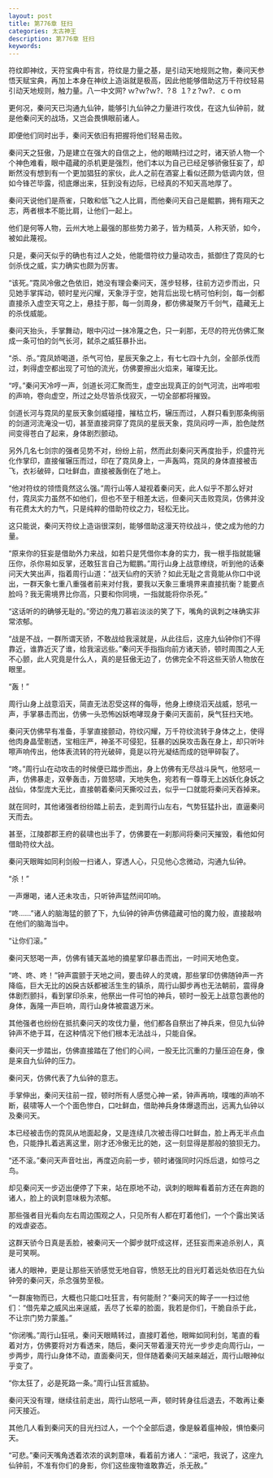 ```yaml
---
layout: post
title: 第776章 狂扫
categories: 太古神王
description: 第776章 狂扫
keywords:
---
```


符纹即神纹，天符宝典中有言，符纹是力量之基，是引动天地规则之物，秦问天参悟天赋宝典，再加上本身在神纹上造诣就是极高，因此他能够借助这万千符纹轻易引动天地规则，触力量。八一中文网?  ｗ?ｗ?ｗ?．?８ １?ｚ?ｗ?．ｃｏｍ

更何况，秦问天已沟通九仙钟，能够引九仙钟之力量进行攻伐，在这九仙钟前，就是他秦问天的战场，又岂会畏惧眼前诸人。

即便他们同时出手，秦问天依旧有把握将他们轻易击败。

秦问天之狂傲，乃是建立在强大的自信之上，他的眼睛扫过之时，诸天骄人物一个个神色难看，眼中蕴藏的杀机更是强烈，他们本以为自己已经足够骄傲狂妄了，却断然没有想到有一个更加猖狂的家伙，此人之前在酒宴上看似还颇为低调内敛，但如今锋芒毕露，彻底爆出来，狂到没有边际，已经真的不知天高地厚了。

秦问天说他们是燕雀，只敢和低飞之人比肩，而他秦问天自己是鲲鹏，拥有翔天之志，两者根本不能比肩，让他们一起上。

他们是何等人物，云州大地上最强的那些势力弟子，皆为精英，人称天骄，如今，被如此蔑视。

只是，秦问天似乎的确也有过人之处，他能借符纹力量动攻击，抵御住了霓凤的七剑杀伐之威，实力确实也颇为厉害。

“该死。”霓凤冷傲之色依旧，她没有理会秦问天，莲步轻移，往前方迈步而出，只见她手掌挥动，顿时星光闪耀，天象浮于空，她背后出现七柄可怕利剑，每一剑都直接杀入虚空天穹之上，悬挂于那，每一剑周身，都仿佛凝聚万千剑气，蕴藏无上的杀伐威能。

秦问天抬头，手掌舞动，眼中闪过一抹冷蔑之色，只一刹那，无尽的符光仿佛汇聚成一条可怕的剑气长河，弑杀之威狂暴扑出。

“杀、杀。”霓凤娇喝道，杀气可怕，星辰天象之上，有七七四十九剑，全部杀伐而过，刺得虚空都出现了可怕的流光，仿佛要擦出火焰来，璀璨无比。

“哼。”秦问天冷哼一声，剑道长河汇聚而生，虚空出现真正的剑气河流，出哗啦啦的声响，卷向虚空，所过之处尽皆杀伐寂灭，一切全部都将摧毁。

剑道长河与霓凤的星辰天象剑威碰撞，摧枯立朽，辗压而过，人群只看到那条绚丽的剑道河流淹没一切，甚至直接洞穿了霓凤的星辰天象，霓凤闷哼一声，脸色陡然间变得苍白了起来，身体剧烈颤动。

另外几名七剑宗的强者见势不对，纷纷上前，然而此刻秦问天再度抬手，炽盛符光化作掌印，直接催辗压而过，印在了霓凤身上，一声轰鸣，霓凤的身体直接被击飞，衣衫破碎，口吐鲜血，直接被轰倒在了地上。

“他对符纹的领悟竟然这么强。”周行山等人凝视着秦问天，此人似乎不那么好对付，霓凤实力虽然不如他们，但也不至于相差太远，但秦问天击败霓凤，仿佛并没有花费太大的力气，只是纯粹的借助符纹之力，轻松无比。

这只能说，秦问天符纹上造诣很深刻，能够借助这漫天符纹战斗，使之成为他的力量。

“原来你的狂妄是借助外力来战，如若只是凭借你本身的实力，我一根手指就能辗压你，杀你易如反掌，还敢狂言自己为鲲鹏。”周行山身上战意缭绕，听到他的话秦问天大笑出声，指着周行山道：“战天仙府的天骄？如此无耻之言竟能从你口中说出，一群天象七重八重强者前来对付我，要我以天象三重境界来直接抗衡？能要点脸吗？我无需境界比你高，只要和你同境，一指就能将你杀死。”

“这话听的的确够无耻的。”旁边的鬼刀慕岩淡淡的笑了下，嘴角的讽刺之味确实非常浓郁。

“战是不战，一群所谓天骄，不敢战给我滚就是，从此往后，这座九仙钟你们不得靠近，谁靠近灭了谁，给我滚远些。”秦问天手指指向前方诸天骄，顿时周围之人无不心颤，此人究竟是什么人，真的是狂傲无边了，仿佛完全不将这些天骄人物放在眼里。

“轰！”

周行山身上战意滔天，简直无法忍受这样的侮辱，他身上缭绕滔天战威，怒吼一声，手掌暴击而出，仿佛一头恐怖凶妖咆哮现身于秦问天面前，戾气狂扫天地。

秦问天仿佛早有准备，手掌直接颤动，符纹闪耀，万千符纹流转于身体之上，使得他肉身晶莹剔透，宝相庄严，神圣不可侵犯，狂暴的凶戾攻击轰在身上，却只听咔嚓声响传出，他体表流转的符光破碎，竟是以符光凝结而成的铠甲碎裂了。

“咚。”周行山在动攻击的时候便已踏步而出，身上仿佛有无尽战斗戾气，他怒吼一声，仿佛暴走，双拳轰击，万兽怒啸，天地失色，宛若有一尊尊无上凶妖化身妖之战仙，体型庞大无比，直接朝着秦问天撕咬过去，似乎一口就能将秦问天吞掉来。

就在同时，其他诸强者纷纷踏上前去，走到周行山左右，气势狂猛扑出，直逼秦问天而去。

甚至，江陵郡郡王府的裴啸也出手了，仿佛要在一刹那间将秦问天摧毁，看他如何借助符纹大战。

秦问天眼眸如同利剑般一扫诸人，穿透人心，只见他心念微动，沟通九仙钟。

“杀！”

一声爆喝，诸人还未攻击，只听钟声猛然间叩响。

“咚……”诸人的脑海猛的颤了下，九仙钟的钟声仿佛蕴藏可怕的魔力般，直接敲响在他们的脑海当中。

“让你们滚。”

秦问天怒喝一声，仿佛有铺天盖地的摘星掌印暴击而出，一时间天地色变。

“咚、咚、咚！”钟声震颤于天地之间，要击碎人的灵魂，那些掌印仿佛随钟声一齐降临，巨大无比的凶戾古妖都被活生生的镇杀，周行山脚步再也无法朝前，震得身体剧烈颤抖，看到掌印杀来，他祭出一件可怕的神兵，顿时一股无上战意包裹他的身体，轰隆一声巨响，周行山身体被震退万米。

其他强者也纷纷在抵抗秦问天的攻伐力量，他们都各自祭出了神兵来，但见九仙钟钟声不绝于耳，在这种情况下他们根本无法战斗，只能自保。

秦问天一步踏出，仿佛直接踏在了他们的心间，一股无比沉重的力量压迫在身，像是来自九仙钟的压力。

秦问天，仿佛代表了九仙钟的意志。

手掌伸出，秦问天往前一捏，顿时所有人感觉心神一紧，钟声再响，噗嗤的声响不断，裴啸等人一个个面色惨白，口吐鲜血，借助神兵身体爆退而出，远离九仙钟以及秦问天。

本已经被击伤的霓凤从地面起身，又是连续几次被击得口吐鲜血，脸上再无半点血色，只能挣扎着逃离这里，刚才还冷傲无比的她，这一刻显得是那般的狼狈无力。

“还不滚。”秦问天声音吐出，再度迈向前一步，顿时诸强同时闪烁后退，如惊弓之鸟。

却见秦问天一步迈出便停了下来，站在原地不动，讽刺的眼眸看着前方还在奔跑的诸人，脸上的讽刺意味极为浓郁。

那些强者目光看向左右周边围观之人，只见所有人都在盯着他们，一个个露出笑话的戏虐姿态。

这群天骄今日真是丢脸，被秦问天一个脚步就吓成这样，还狂妄而来追杀别人，真是可笑啊。

诸人的眼神，更是让那些天骄感觉无地自容，愤怒无比的目光盯着远处依旧在九仙钟旁的秦问天，杀念强势至极。

“一群废物而已，大概也只能口吐狂言，有何能耐？”秦问天的眸子一一扫过他们：“借先辈之威风出来逞威，丢尽了长辈的脸面，我若是你们，干脆自杀于此，不让宗门势力蒙羞。”

“你闭嘴。”周行山狂吼，秦问天眼睛转过，直接盯着他，眼眸如同利剑，笔直的看着对方，仿佛要将对方看透来，随后，秦问天带着漫天符光一步步走向周行山，一步两步，周行山身体不动，直面秦问天，但伴随着秦问天越来越近，周行山眼神似乎变了。

“你太狂了，必是死路一条。”周行山狂言威胁。

秦问天没有理，继续往前走出，周行山怒吼一声，顿时转身往后退去，不敢再让秦问天接近。

其他几人看到秦问天的目光扫过人，一个个全部后退，像是躲着瘟神般，惧怕秦问天。

“可悲。”秦问天嘴角透着浓浓的讽刺意味，看着前方诸人：“滚吧，我说了，这座九仙钟前，不准有你们的身影，你们这些废物谁敢靠近，杀无赦。”
